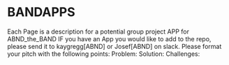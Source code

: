 # BANDAPPS
Each Page is a description for a potential group project APP for ABND_the_BAND
IF you have an App you would like to add to the repo, please send it to kaygregg[ABND] or Josef[ABND] on slack.
Please format your pitch with the following points:
Problem: 
Solution: 
Challenges:
